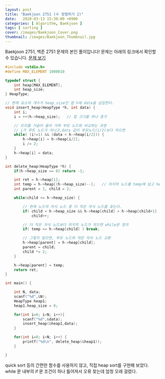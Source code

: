 ```yaml
---
layout: post
title: "Baekjoon 2751 (수 정렬하기 2)"
date:   2020-03-13 15:30:00 +0900
categories: [ Algorithm, Baekjoon ]
tags: [ sorting ]
cover: /images/Baekjoon_Cover.png
thumbnail: /images/Baekjoon_Thumbnail.jpg
---
```


Baekjoon 2751, 백준 2751 문제의 본인 풀이입니다!
문제는 아래의 링크에서 확인할 수 있습니다.
[문제 보기][prob]
<!-- more -->
```c++
#include <stdio.h>
#define MAX_ELEMENT 1000010

typedef struct {
    int heap[MAX_ELEMENT];
    int heap_size;
} HeapType;

// 현재 요소의 개수가 heap_size인 힙 h에 data을 삽입한다.
void insert_heap(HeapType *h, int data) {
    int i;
    i = ++(h->heap_size);   // 힙 크기를 하나 증가

    // 트리를 거슬러 올라 가며 부모 노드와 비교하는 과정
    // i가 루트 노드가 아니고,data 값이 부모노드(i/2)보다 작으면
    while( (i!=1) && (data < h->heap[i/2])) {
        h->heap[i] = h->heap[i/2];
        i /= 2;
    }
    h->heap[i] = data;
}

int delete_heap(HeapType *h) {
    if(h->heap_size == 0) return -1;

    int ret = h->heap[1];
    int temp = h->heap[(h->heap_size)--];   // 마지막 노드를 temp에 담고 heap_size를 1 줄임.
    int parent = 1, child = 2;

    while(child <= h->heap_size) {

        // 현재 노드의 자식 노드 중 더 작은 자식 노드를 찾는다.
        if( child < h->heap_size && h->heap[child] > h->heap[child+1] )
            child++;

        // 더 작은 자식 노드보다 마지막 노드가 작으면 while문 정지
        if( temp <= h->heap[child] ) break;

        // 그렇지 않으면, 부모 노드와 작은 자식 노드 교환
        h->heap[parent] = h->heap[child];
        parent = child;
        child *= 2;
    }

    h->heap[parent] = temp;
    return ret;
}

int main() {

    int N, data;
    scanf("%d",&N);
    HeapType heap1;
    heap1.heap_size = 0;

    for(int i=0; i<N; i++){
        scanf("%d",&data);
        insert_heap(&heap1,data);
    }

    for(int i=0; i<N; i++) {
        printf("%d\n", delete_heap(&heap1));
    }

}
```
quick sort 등의 간편한 함수를 사용하지 않고, 직접 heap sort를 구현해 보았다.  
while 문 내부의 if 문 조건이 하나 틀어져서 오류 찾는데 엄청 오래 걸렸다.


[prob]: https://www.acmicpc.net/problem/2751